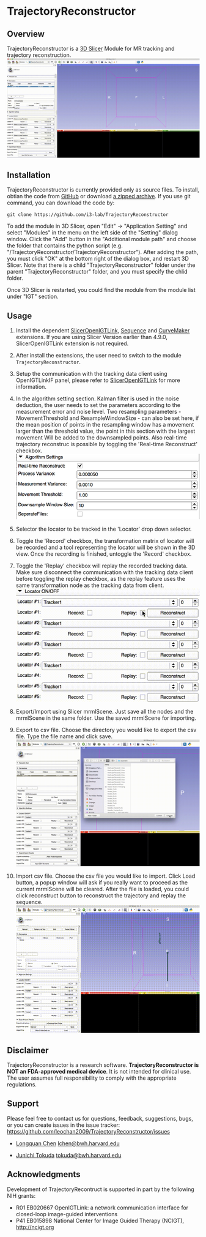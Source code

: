 TrajectoryReconstructor
=======================


Overview
--------
TrajectoryReconstructor is a [3D Slicer](http://slicer.org) Module for MR tracking and trajectory reconstruction.
![](Screenshots/Overview.gif)



Installation
------------
TrajectoryReconstructor is currently provided only as source files. To install, obtian the code from [GitHub](https://github.com/i3-lab/TrajectoryReconstructor) or download [a zipped archive](https://github.com/i3-lab/TrajectoryReconstructor/archive/master.zip). If you use git command, you can download the code by:

~~~~
git clone https://github.com/i3-lab/TrajectoryReconstructor
~~~~

To add the module in 3D Slicer, open "Edit" -> "Application Setting" and select "Modules" in the menu on the left side of the "Setting" dialog window. Click the "Add" button in the "Additional module path" and choose the folder that contains the python script (e.g. "<Slicer module folder>/TrajectoryReconstructor/TrajectoryReconstructor"). After adding the path, you must click "OK" at the bottom right of the dialog box, and restart 3D Slicer. Note that there is a child "TrajectoryReconstructor" folder under the parent "TrajectoryReconstructor" folder, and you must specify the chlid folder. 

Once 3D Slicer is restarted, you could find the module from the module list under "IGT" section.


Usage
-----
1. Install the dependent [SlicerOpenIGTLink](https://github.com/openigtlink/SlicerOpenIGTLink), [Sequence](https://github.com/SlicerRt/Sequences) and [CurveMaker](https://github.com/tokjun/CurveMaker) extensions.
   If you are using Slicer Version earlier than 4.9.0, SlicerOpenIGTLink extension is not required.

2. After install the extensions, the user need to switch to the module `TrajectoryReconstructor`.

3. Setup the communication with the tracking data client using OpenIGTLinkIF panel, please refer to [SlicerOpenIGTLink](https://github.com/openigtlink/SlicerOpenIGTLink) for more information.

4. In the algorithm setting section. Kalman filter is used in the noise deduction, the user needs to set the parameters according to the measurement error and noise level. Two resampling parameters - MovementThreshold and ResampleWindowSize - can also be set here, if the mean position of points in the resampling window has a   movement larger than the threshold value, the point in this section with the largest movement Will be added to the downsampled points.  Also real-time trajectory reconstruc is possible by toggling the 'Real-time Reconstruct' checkbox.
![Alt text](Screenshots/AlgorithmSettings.png?raw=true "Export/Import")

5. Selector the locator to be tracked in the 'Locator' drop down selector.

6. Toggle the 'Record' checkbox, the transformation matrix of locator will be recorded and a tool representing the locator will be shown in the 3D view. Once the recording is finished, untoggle the 'Record' checkbox. 

7. Toggle the 'Replay' checkbox will replay the recorded tracking data. Make sure disconnect the communication with the tracking data client before toggling the replay checkbox, as the replay feature uses the same transformation node as the tracking data from client.
![](Screenshots/RecordAndReplay.gif)

8. Export/Import using Slicer mrmlScene. Just save all the nodes and the mrmlScene in the same folder. Use the saved mrmlScene for importing.

9. Export to csv file. Choose the directory you would like to export the csv file.  Type the file name and click save.
![](Screenshots/Export.gif)

10. Import csv file. Choose the csv file you would like to import.  Click Load button, a popup window will ask if you really want to proceed as the current mrmlScene will be cleared.
    After the file is loaded, you could click reconstruct button to reconstruct the trajectory and replay the sequence.
![](Screenshots/Import.gif)

Disclaimer
----------

TrajectoryReconstructor is a research software. **TrajectoryReconstructor is NOT an FDA-approved medical device**. It is not intended for clinical use. The user assumes full responsibility to comply with the appropriate regulations.  

Support
-------

Please feel free to contact us for questions, feedback, suggestions, bugs, or you can create issues in the issue tracker: https://github.com/leochan2009/TrajectoryReconstructor/issues

* [Longquan Chen](https://github.com/leochan2009) lchen@bwh.harvard.edu

* [Junichi Tokuda](https://github.com/tokjun) tokuda@bwh.harvard.edu


Acknowledgments
---------------

Development of TrajectoryRecontruct is supported in part by the following NIH grants: 
* R01 EB020667 OpenIGTLink: a network communication interface for closed-loop image-guided interventions
* P41 EB015898 National Center for Image Guided Therapy (NCIGT), http://ncigt.org

















